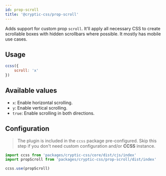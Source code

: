 ```yaml
---
id: prop-scroll
title: '@cryptic-css/prop-scroll'
---
```


Adds support for custom prop `scroll`. It'll apply all necessary CSS to
create scrollable boxes with hidden scrollbars where possible. It mostly has mobile use cases.

## Usage

```js live
ccss({
    scroll: 'x'
})
```

## Available values

-   `x`: Enable horizontal scrolling.
-   `y`: Enable vertical scrolling.
-   `true`: Enable scrolling in both directions.

## Configuration

> The plugin is included in the `ccss` package pre-configured.
> Skip this step if you don't need custom configuration and/or **CCSS** instance.

```js
import ccss from 'packages/cryptic-css/core/dist/cjs/index'
import propScroll from 'packages/cryptic-css/prop-scroll/dist/index'

ccss.use(propScroll)
```
